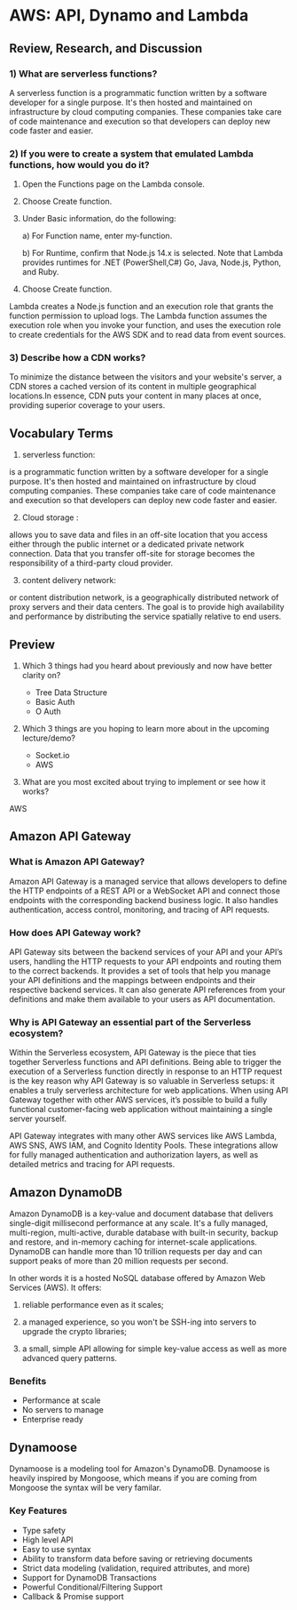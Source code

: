 # AWS: API, Dynamo and Lambda

## Review, Research, and Discussion


### 1) What are serverless functions?

A serverless function is a programmatic function written by a software developer for a single purpose. It's then hosted and maintained on infrastructure by cloud computing companies. These companies take care of code maintenance and execution so that developers can deploy new code faster and easier.

### 2) If you were to create a system that emulated Lambda functions, how would you do it?

1) Open the Functions page on the Lambda console.

2) Choose Create function.

3) Under Basic information, do the following:

     a) For Function name, enter my-function.

    b) For Runtime, confirm that Node.js 14.x is selected. Note that Lambda provides runtimes for .NET (PowerShell,C#) Go, Java, Node.js, Python, and Ruby.

4) Choose Create function.

Lambda creates a Node.js function and an execution role that grants the function permission to upload logs. The Lambda function assumes the execution role when you invoke your function, and uses the execution role to create credentials for the AWS SDK and to read data from event sources.

### 3) Describe how a CDN works?

To minimize the distance between the visitors and your website's server, a CDN stores a cached version of its content in multiple geographical locations.In essence, CDN puts your content in many places at once, providing superior coverage to your users.



## Vocabulary Terms

1)  serverless function:

is a programmatic function written by a software developer for a single purpose. It's then hosted and maintained on infrastructure by cloud computing companies. These companies take care of code maintenance and execution so that developers can deploy new code faster and easier.

2) Cloud storage : 

allows you to save data and files in an off-site location that you access either through the public internet or a dedicated private network connection. Data that you transfer off-site for storage becomes the responsibility of a third-party cloud provider.


3) content delivery network:

or content distribution network, is a geographically distributed network of proxy servers and their data centers. The goal is to provide high availability and performance by distributing the service spatially relative to end users.

## Preview


1) Which 3 things had you heard about previously and now have better clarity on?

    - Tree Data Structure
    - Basic Auth
    - O Auth

2) Which 3 things are you hoping to learn more about in the upcoming lecture/demo? 

   - Socket.io
   - AWS


3) What are you most excited about trying to implement or see how it works?

AWS


## Amazon API Gateway

### What is Amazon API Gateway?

Amazon API Gateway is a managed service that allows developers to define the HTTP endpoints of a REST API or a WebSocket API and connect those endpoints with the corresponding backend business logic. It also handles authentication, access control, monitoring, and tracing of API requests.


### How does API Gateway work?

API Gateway sits between the backend services of your API and your API’s users, handling the HTTP requests to your API endpoints and routing them to the correct backends. It provides a set of tools that help you manage your API definitions and the mappings between endpoints and their respective backend services. It can also generate API references from your definitions and make them available to your users as API documentation.

### Why is API Gateway an essential part of the Serverless ecosystem?

Within the Serverless ecosystem, API Gateway is the piece that ties together Serverless functions and API definitions. Being able to trigger the execution of a Serverless function directly in response to an HTTP request is the key reason why API Gateway is so valuable in Serverless setups: it enables a truly serverless architecture for web applications. When using API Gateway together with other AWS services, it’s possible to build a fully functional customer-facing web application without maintaining a single server yourself.

API Gateway integrates with many other AWS services like AWS Lambda, AWS SNS, AWS IAM, and Cognito Identity Pools. These integrations allow for fully managed authentication and authorization layers, as well as detailed metrics and tracing for API requests.


## Amazon DynamoDB

Amazon DynamoDB is a key-value and document database that delivers single-digit millisecond performance at any scale. It's a fully managed, multi-region, multi-active, durable database with built-in security, backup and restore, and in-memory caching for internet-scale applications. DynamoDB can handle more than 10 trillion requests per day and can support peaks of more than 20 million requests per second.

In other words it is a hosted NoSQL database offered by Amazon Web Services (AWS). It offers:

1) reliable performance even as it scales;

2) a managed experience, so you won't be SSH-ing into servers to upgrade the crypto libraries;

3) a small, simple API allowing for simple key-value access as well as more advanced query patterns.

### Benefits
- Performance at scale
- No servers to manage
- Enterprise ready


## Dynamoose

Dynamoose is a modeling tool for Amazon's DynamoDB. Dynamoose is heavily inspired by Mongoose, which means if you are coming from Mongoose the syntax will be very familar.

### Key Features

- Type safety
- High level API
- Easy to use syntax
- Ability to transform data before saving or retrieving documents
- Strict data modeling (validation, required attributes, and more)
- Support for DynamoDB Transactions
- Powerful Conditional/Filtering Support
- Callback & Promise support


